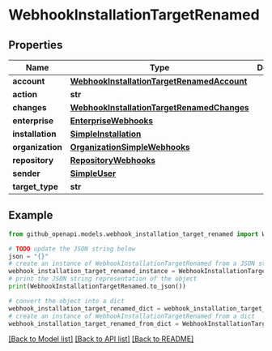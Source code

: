 # WebhookInstallationTargetRenamed


## Properties

Name | Type | Description | Notes
------------ | ------------- | ------------- | -------------
**account** | [**WebhookInstallationTargetRenamedAccount**](WebhookInstallationTargetRenamedAccount.md) |  | 
**action** | **str** |  | 
**changes** | [**WebhookInstallationTargetRenamedChanges**](WebhookInstallationTargetRenamedChanges.md) |  | 
**enterprise** | [**EnterpriseWebhooks**](EnterpriseWebhooks.md) |  | [optional] 
**installation** | [**SimpleInstallation**](SimpleInstallation.md) |  | 
**organization** | [**OrganizationSimpleWebhooks**](OrganizationSimpleWebhooks.md) |  | [optional] 
**repository** | [**RepositoryWebhooks**](RepositoryWebhooks.md) |  | [optional] 
**sender** | [**SimpleUser**](SimpleUser.md) |  | [optional] 
**target_type** | **str** |  | 

## Example

```python
from github_openapi.models.webhook_installation_target_renamed import WebhookInstallationTargetRenamed

# TODO update the JSON string below
json = "{}"
# create an instance of WebhookInstallationTargetRenamed from a JSON string
webhook_installation_target_renamed_instance = WebhookInstallationTargetRenamed.from_json(json)
# print the JSON string representation of the object
print(WebhookInstallationTargetRenamed.to_json())

# convert the object into a dict
webhook_installation_target_renamed_dict = webhook_installation_target_renamed_instance.to_dict()
# create an instance of WebhookInstallationTargetRenamed from a dict
webhook_installation_target_renamed_from_dict = WebhookInstallationTargetRenamed.from_dict(webhook_installation_target_renamed_dict)
```
[[Back to Model list]](../README.md#documentation-for-models) [[Back to API list]](../README.md#documentation-for-api-endpoints) [[Back to README]](../README.md)


